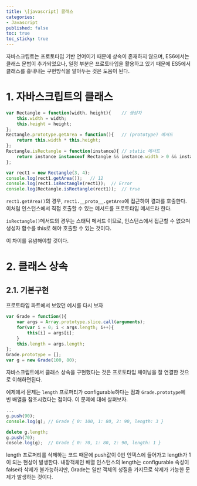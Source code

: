 ```yaml
---
title: \[javascript] 클래스
categories:
- Javascript
published: false
toc: true
toc_sticky: true
---
```


자바스크립트는 프로토타입 기반 언어이기 때문에 상속이 존재하지 않으며,
ES6에서는 클래스 문법이 추가되었으나, 일정 부분은 프로토타입을 활용하고 있기 때문에
ES5에서 클래스를 흉내내는 구현방식을 알아두는 것은 도움이 된다.

# 1. 자바스크립트의 클래스

```javascript
var Rectangle = function(width, height){    // 생성자
    this.width = width;
    this.height = height;
};
Rectangle.prototype.getArea = function(){   // (prototype) 메서드
    return this.width * this.height;
};
Rectangle.isRectangle = function(instance){ // static 메서드
    return instance instanceof Rectangle && instance.width > 0 && instance.height > 0;
};

var rect1 = new Rectangle(3, 4);
console.log(rect1.getArea());   // 12
console.log(rect1.isRectangle(rect1));  // Error
console.log(Rectangle.isRectangle(rect1));  // true
```

`rect1.getArea()`의 경우, `rect1.__proto__.getArea`에 접근하여 결과를 호출한다.
이처럼 인스턴스에서 직접 호출할 수 있는 메서드를 프로토타입 메서드라 한다.

`isRectangle()`메서드의 경우는 스태틱 메서드 이므로, 인스턴스에서 접근할 수 없으며 생성자 함수를 this로 해야 호출할 수 있는 것이다.

이 차이를 유념해야할 것이다.

# 2. 클래스 상속

## 2.1. 기본구현

프로토타입 파트에서 보았던 예시를 다시 보자

```javascript
var Grade = function(){
    var args = Array.prototype.slice.call(arguments);
    for(var i = 0; i < args.length; i++){
        this[i] = args[i];
    }
    this.length = args.length;
};
Grade.prototype = [];
var g = new Grade(100, 80);
```

자바스크립트에서 클래스 상속을 구현했다는 것은 프로토타입 체이닝을 잘 연결한 것으로 이해하면된다.

예제에서 문제는 `length` 프로퍼티가 configurable하다는 점과 `Grade.prototype`에 빈 배열을 참조시켰다는 점이다.
이 문제에 대해 살펴보자.

```javascript
...
g.push(90);
console.log(g); // Grade { 0: 100, 1: 80, 2: 90, length: 3 }

delete g.length;
g.push(70);
cosole.log(g);  // Grade { 0: 70, 1: 80, 2: 90, length: 1 }
```

length 프로퍼티를 삭제하는 코드 때문에 push값이 0번 인덱스에 들어가고 length가 1이 되는 현상이 발생한다.
내장객체인 배열 인스턴스의 length는 configurable 속성이 false라 삭제가 불가능하지만,
Grade는 일반 객체의 성질을 가지므로 삭제가 가능한 문제가 발생하는 것이다.




```javascript
```